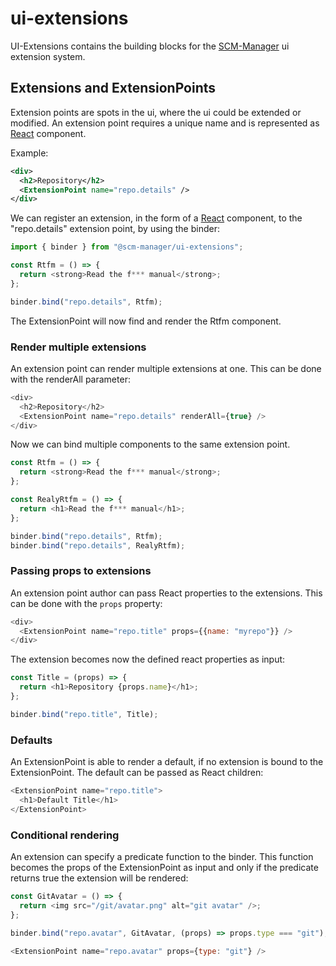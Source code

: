 # ui-extensions

UI-Extensions contains the building blocks for the [SCM-Manager](https://scm-manager.org) ui extension system.

## Extensions and ExtensionPoints

Extension points are spots in the ui, where the ui could be extended or modified. 
An extension point requires a unique name and is represented as [React](https://reactjs.org/) component.

Example:

```xml
<div>
  <h2>Repository</h2>
  <ExtensionPoint name="repo.details" />
</div>
```

We can register an extension, in the form of a [React](https://reactjs.org/) component, to the "repo.details" extension point, by using the binder:

```javascript
import { binder } from "@scm-manager/ui-extensions";

const Rtfm = () => {
  return <strong>Read the f*** manual</strong>;
};

binder.bind("repo.details", Rtfm);
```

The ExtensionPoint will now find and render the Rtfm component.

### Render multiple extensions

An extension point can render multiple extensions at one. This can be done with the renderAll parameter:


```javascript
<div>
  <h2>Repository</h2>
  <ExtensionPoint name="repo.details" renderAll={true} />
</div>
```

Now we can bind multiple components to the same extension point.

```javascript
const Rtfm = () => {
  return <strong>Read the f*** manual</strong>;
};

const RealyRtfm = () => {
  return <h1>Read the f*** manual</h1>;
};

binder.bind("repo.details", Rtfm);
binder.bind("repo.details", RealyRtfm);
```

### Passing props to extensions

An extension point author can pass React properties to the extensions. This can be done with the `props` property:

```javascript
<div>
  <ExtensionPoint name="repo.title" props={{name: "myrepo"}} />
</div>
```

The extension becomes now the defined react properties as input:

```javascript
const Title = (props) => {
  return <h1>Repository {props.name}</h1>;
};

binder.bind("repo.title", Title);
```

### Defaults

An ExtensionPoint is able to render a default, if no extension is bound to the ExtensionPoint.
The default can be passed as React children:

```javascript
<ExtensionPoint name="repo.title">
  <h1>Default Title</h1>
</ExtensionPoint>
```

### Conditional rendering

An extension can specify a predicate function to the binder. 
This function becomes the props of the ExtensionPoint as input and only if the predicate returns true the extension will be rendered:

```javascript
const GitAvatar = () => {
  return <img src="/git/avatar.png" alt="git avatar" />;
};

binder.bind("repo.avatar", GitAvatar, (props) => props.type === "git");
```

```javascript
<ExtensionPoint name="repo.avatar" props={type: "git"} />
```
